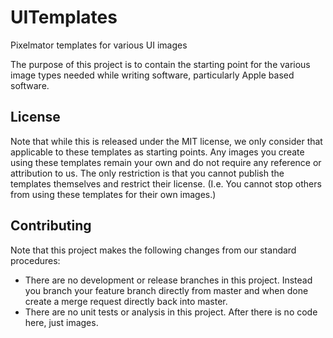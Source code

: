 # UITemplates
Pixelmator templates for various UI images

The purpose of this project is to contain the starting point for the various image types needed while
writing software, particularly Apple based software.

## License

Note that while this is released under the MIT license, we only consider that applicable to these templates
as starting points. Any images you create using these templates remain your own and do not require any
reference or attribution to us. The only restriction is that you cannot publish the templates themselves and 
restrict their license. (I.e. You cannot stop others from using these templates for their own images.)

## Contributing

Note that this project makes the following changes from our standard procedures:

* There are no development or release branches in this project. Instead you branch your feature branch 
directly from master and when done create a merge request directly back into master.
* There are no unit tests or analysis in this project. After there is no code here, just images.
